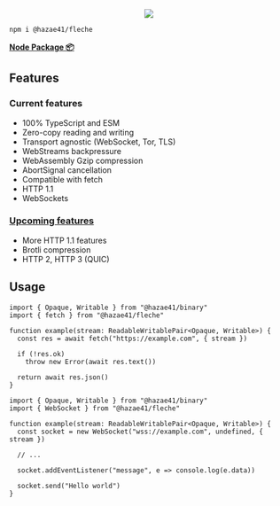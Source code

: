 <div align="center">
<img src="https://user-images.githubusercontent.com/4405263/219943458-f5fa0f94-8dfd-4f8e-9fb5-df780a600dd4.png" />
</div>

```bash
npm i @hazae41/fleche
```

[**Node Package 📦**](https://www.npmjs.com/package/@hazae41/fleche)

## Features

### Current features
- 100% TypeScript and ESM
- Zero-copy reading and writing
- Transport agnostic (WebSocket, Tor, TLS)
- WebStreams backpressure
- WebAssembly Gzip compression
- AbortSignal cancellation
- Compatible with fetch
- HTTP 1.1
- WebSockets 

### [Upcoming features](https://github.com/sponsors/hazae41)
- More HTTP 1.1 features
- Brotli compression
- HTTP 2, HTTP 3 (QUIC)

## Usage

```tsx
import { Opaque, Writable } from "@hazae41/binary"
import { fetch } from "@hazae41/fleche"

function example(stream: ReadableWritablePair<Opaque, Writable>) {
  const res = await fetch("https://example.com", { stream })

  if (!res.ok)
    throw new Error(await res.text())

  return await res.json()
}
```

```tsx
import { Opaque, Writable } from "@hazae41/binary"
import { WebSocket } from "@hazae41/fleche"

function example(stream: ReadableWritablePair<Opaque, Writable>) {
  const socket = new WebSocket("wss://example.com", undefined, { stream })

  // ...

  socket.addEventListener("message", e => console.log(e.data))

  socket.send("Hello world")
}
